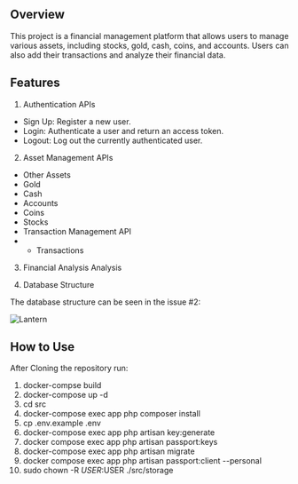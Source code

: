## Overview

This project is a financial management platform that allows users to manage various assets, including stocks, gold, cash, coins, and accounts. Users can also add their transactions and analyze their financial data.

## Features

1. Authentication APIs
- Sign Up: Register a new user.
- Login: Authenticate a user and return an access token.
- Logout: Log out the currently authenticated user.

2. Asset Management APIs

- Other Assets
- Gold
- Cash
- Accounts
- Coins
- Stocks
- Transaction Management API
- - Transactions

3. Financial Analysis
Analysis


3. Database Structure

The database structure can be seen in the issue #2:

![Lantern](https://github.com/user-attachments/assets/40908879-1080-4431-bd75-894b562543b8)


## How to Use

After Cloning the repository run:

1. docker-compse build
2. docker-compose up -d
3. cd src
4. docker-compose exec app php composer install
5. cp .env.example .env
6. docker-compose exec app php artisan key:generate
7. docker compose exec app php artisan passport:keys
8. docker-compose exec app php artisan migrate
9. docker compose exec app php artisan passport:client --personal
10. sudo chown -R $USER:$USER ./src/storage

